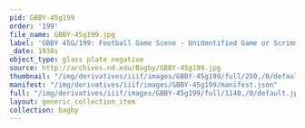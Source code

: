 ```yaml
---
pid: GBBY-45g199
order: '199'
file_name: GBBY-45g199.jpg
label: 'GBBY 45G/199: Football Game Scene - Unidentified Game or Scrimmage - c1930s'
_date: 1930s
object_type: glass plate negative
source: http://archives.nd.edu/Bagby/GBBY-45g199.jpg
thumbnail: "/img/derivatives/iiif/images/GBBY-45g199/full/250,/0/default.jpg"
manifest: "/img/derivatives/iiif/images/GBBY-45g199/manifest.json"
full: "/img/derivatives/iiif/images/GBBY-45g199/full/1140,/0/default.jpg"
layout: generic_collection_item
collection: bagby
---
```

